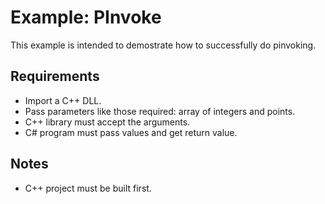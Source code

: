 # Example: PInvoke
This example is intended to demostrate how to successfully do pinvoking.

## Requirements
- Import a C++ DLL.
- Pass parameters like those required: array of integers and points.
- C++ library must accept the arguments.
- C# program must pass values and get return value.

## Notes
- C++ project must be built first.